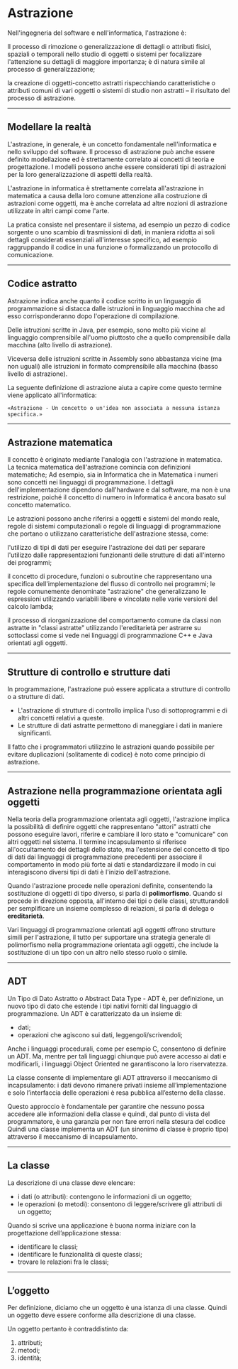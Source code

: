 # Astrazione 

Nell'ingegneria del software e nell'informatica, l'astrazione è:

Il processo di rimozione o generalizzazione di dettagli o attributi fisici, spaziali o temporali nello studio di oggetti o sistemi per focalizzare l'attenzione su dettagli di maggiore importanza; è di natura simile al processo di generalizzazione;

la creazione di oggetti-concetto astratti rispecchiando caratteristiche o attributi comuni di vari oggetti o sistemi di studio non astratti – il risultato del processo di astrazione.

---

## Modellare la realtà

L'astrazione, in generale, è un concetto fondamentale nell'informatica e nello sviluppo del software. Il processo di astrazione può anche essere definito modellazione ed è strettamente correlato ai concetti di teoria e progettazione. I modelli possono anche essere considerati tipi di astrazioni per la loro generalizzazione di aspetti della realtà.

L'astrazione in informatica è strettamente correlata all'astrazione in matematica a causa della loro comune attenzione alla costruzione di astrazioni come oggetti, ma è anche correlata ad altre nozioni di astrazione utilizzate in altri campi come l'arte.

La pratica consiste nel presentare il sistema, ad esempio un pezzo di codice sorgente o uno scambio di trasmissioni di dati, in maniera ridotta ai soli dettagli considerati essenziali all'interesse specifico, ad esempio raggruppando il codice in una funzione o formalizzando un protocollo di comunicazione.

---

## Codice astratto

Astrazione indica anche quanto il codice scritto in un linguaggio di programmazione si distacca dalle istruzioni in linguaggio macchina che ad esso corrisponderanno dopo l'operazione di compilazione. 

Delle istruzioni scritte in Java, per esempio, sono molto più vicine al linguaggio comprensibile all'uomo piuttosto che a quello comprensibile dalla macchina (alto livello di astrazione). 

Viceversa delle istruzioni scritte in Assembly sono abbastanza vicine (ma non uguali) alle istruzioni in formato comprensibile alla macchina (basso livello di astrazione).

La seguente definizione di astrazione aiuta a capire come questo termine viene applicato all'informatica:

    «Astrazione - Un concetto o un'idea non associata a nessuna istanza specifica.»

---

## Astrazione matematica

Il concetto è originato mediante l'analogia con l'astrazione in matematica. La tecnica matematica dell'astrazione comincia con definizioni matematiche; Ad esempio, sia in Informatica che in Matematica i numeri sono concetti nei linguaggi di programmazione. I dettagli dell'implementazione dipendono dall'hardware e dal software, ma non è una restrizione, poiché il concetto di numero in Informatica è ancora basato sul concetto matematico.

Le astrazioni possono anche riferirsi a oggetti e sistemi del mondo reale, regole di sistemi computazionali o regole di linguaggi di programmazione che portano o utilizzano caratteristiche dell'astrazione stessa, come:

l'utilizzo di tipi di dati per eseguire l'astrazione dei dati per separare l'utilizzo dalle rappresentazioni funzionanti delle strutture di dati all'interno dei programmi;

il concetto di procedure, funzioni o subroutine che rappresentano una specifica dell'implementazione del flusso di controllo nei programmi;
le regole comunemente denominate "astrazione" che generalizzano le espressioni utilizzando variabili libere e vincolate nelle varie versioni del calcolo lambda;

il processo di riorganizzazione del comportamento comune da classi non astratte in "classi astratte" utilizzando l'ereditarietà per astrarre su sottoclassi come si vede nei linguaggi di programmazione C++ e Java orientati agli oggetti.

---

## Strutture di controllo e strutture dati

In programmazione, l'astrazione può essere applicata a strutture di controllo o a strutture di dati.

* L'astrazione di strutture di controllo implica l'uso di sottoprogrammi e di altri concetti relativi a queste.
* Le strutture di dati astratte permettono di maneggiare i dati in maniere significanti.

Il fatto che i programmatori utilizzino le astrazioni quando possibile per evitare duplicazioni (solitamente di codice) è noto come principio di astrazione.

---

## Astrazione nella programmazione orientata agli oggetti

Nella teoria della programmazione orientata agli oggetti, l'astrazione implica la possibilità di definire oggetti che rappresentano "attori" astratti che possono eseguire lavori, riferire e cambiare il loro stato e "comunicare" con altri oggetti nel sistema. Il termine incapsulamento si riferisce all'occultamento dei dettagli dello stato, ma l'estensione del concetto di tipo di dati dai linguaggi di programmazione precedenti per associare il comportamento in modo più forte ai dati e standardizzare il modo in cui interagiscono diversi tipi di dati è l'inizio dell'astrazione.

Quando l'astrazione procede nelle operazioni definite, consentendo la sostituzione di oggetti di tipo diverso, si parla di **polimorfismo**. Quando si procede in direzione opposta, all'interno dei tipi o delle classi, strutturandoli per semplificare un insieme complesso di relazioni, si parla di delega o **ereditarietà**.

Vari linguaggi di programmazione orientati agli oggetti offrono strutture simili per l'astrazione, il tutto per supportare una strategia generale di polimorfismo nella programmazione orientata agli oggetti, che include la sostituzione di un tipo con un altro nello stesso ruolo o simile.

---

## ADT

Un Tipo di Dato Astratto o Abstract Data Type - ADT è, per definizione, un nuovo tipo di dato che estende i tipi nativi forniti dal linguaggio di programmazione. Un ADT è caratterizzato da un insieme di:

* dati;
* operazioni che agiscono sui dati, leggengoli/scrivendoli;

Anche i linguaggi procedurali, come per esempio C, consentono di definire un ADT.
Ma, mentre per tali linguaggi chiunque può avere accesso ai dati e modificarli, i linguaggi Object Oriented ne garantiscono la loro
riservatezza.

La classe consente di implementare gli ADT attraverso il meccanismo di incapsulamento: 
i dati devono rimanere privati insieme all’implementazione e solo l’interfaccia delle operazioni è resa pubblica all’esterno della classe.

Questo approccio è fondamentale per garantire che nessuno possa accedere alle informazioni della classe e quindi, dal punto di vista del programmatore, è una garanzia per non fare errori nella stesura del codice
Quindi una classe implementa un ADT (un sinonimo di classe è proprio tipo) attraverso il meccanismo di incapsulamento.

---

## La classe

La descrizione di una classe deve elencare:

* i dati (o attributi): contengono le informazioni di un oggetto;
* le operazioni (o metodi): consentono di leggere/scrivere gli attributi di un oggetto;

Quando si scrive una applicazione è buona norma iniziare con la progettazione
dell’applicazione stessa:

* identificare le classi;
* identificare le funzionalità di queste classi;
* trovare le relazioni fra le classi;

---

## L’oggetto

Per definizione, diciamo che un oggetto è una istanza di una classe. Quindi un
oggetto deve essere conforme alla descrizione di una classe.

Un oggetto pertanto è contraddistinto da:

1. attributi;
2. metodi;
3. identità;
